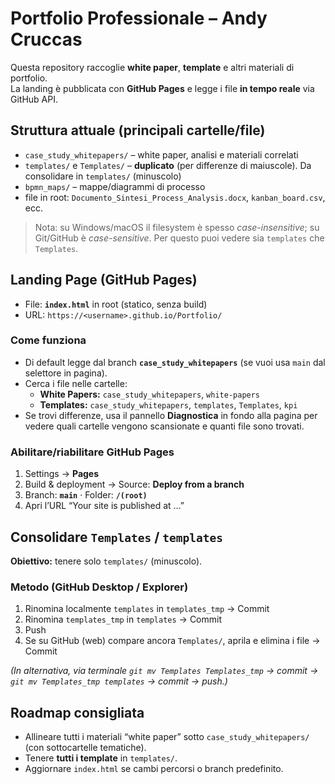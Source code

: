 # Portfolio Professionale – Andy Cruccas

Questa repository raccoglie **white paper**, **template** e altri materiali di portfolio.  
La landing è pubblicata con **GitHub Pages** e legge i file **in tempo reale** via GitHub API.

## Struttura attuale (principali cartelle/file)

- `case_study_whitepapers/` – white paper, analisi e materiali correlati
- `templates/` e `Templates/` – **duplicato** (per differenze di maiuscole). Da consolidare in `templates/` (minuscolo)
- `bpmn_maps/` – mappe/diagrammi di processo
- file in root: `Documento_Sintesi_Process_Analysis.docx`, `kanban_board.csv`, ecc.

> Nota: su Windows/macOS il filesystem è spesso *case-insensitive*; su Git/GitHub è *case-sensitive*. Per questo puoi vedere sia `templates` che `Templates`.

## Landing Page (GitHub Pages)

- File: **`index.html`** in root (statico, senza build)
- URL: `https://<username>.github.io/Portfolio/`

### Come funziona
- Di default legge dal branch **`case_study_whitepapers`** (se vuoi usa `main` dal selettore in pagina).
- Cerca i file nelle cartelle:
  - **White Papers:** `case_study_whitepapers`, `white-papers`
  - **Templates:** `case_study_whitepapers`, `templates`, `Templates`, `kpi`
- Se trovi differenze, usa il pannello **Diagnostica** in fondo alla pagina per vedere quali cartelle vengono scansionate e quanti file sono trovati.

### Abilitare/riabilitare GitHub Pages
1. Settings → **Pages**  
2. Build & deployment → Source: **Deploy from a branch**  
3. Branch: **`main`** · Folder: **`/(root)`**  
4. Apri l’URL “Your site is published at …”

## Consolidare `Templates` / `templates`
**Obiettivo:** tenere solo `templates/` (minuscolo).

### Metodo (GitHub Desktop / Explorer)
1. Rinomina localmente `templates` in `templates_tmp` → Commit
2. Rinomina `templates_tmp` in `templates` → Commit
3. Push
4. Se su GitHub (web) compare ancora `Templates/`, aprila e elimina i file → Commit

*(In alternativa, via terminale `git mv Templates Templates_tmp` → commit → `git mv Templates_tmp templates` → commit → push.)*

## Roadmap consigliata
- Allineare tutti i materiali “white paper” sotto `case_study_whitepapers/` (con sottocartelle tematiche).
- Tenere **tutti i template** in `templates/`.
- Aggiornare `index.html` se cambi percorsi o branch predefinito.

